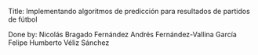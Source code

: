 Title: Implementando algoritmos de predicción para resultados de partidos de fútbol 

Done by:
  Nicolás Bragado Fernández
  Andrés Fernández-Vallina García
  Felipe Humberto Véliz Sánchez

